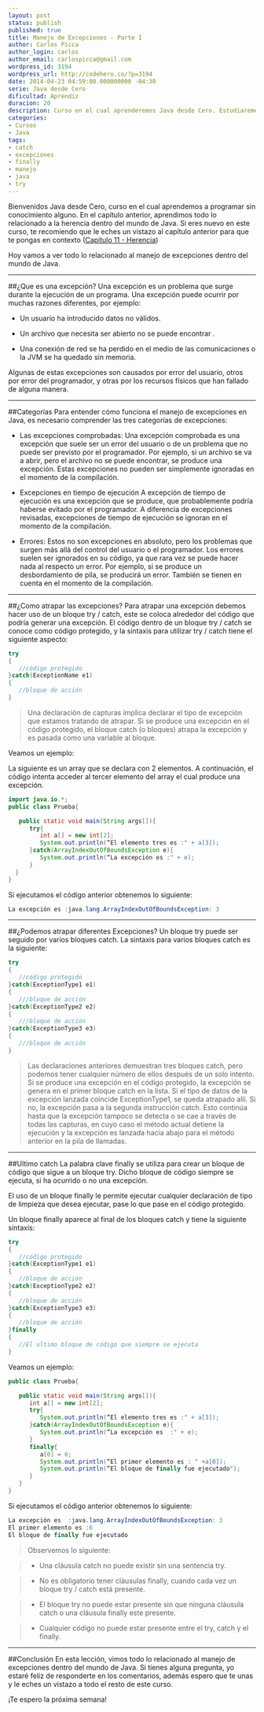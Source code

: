 ```yaml
---
layout: post
status: publish
published: true
title: Manejo de Excepciones - Parte I
author: Carlos Picca
author_login: carlos
author_email: carlospicca@gmail.com
wordpress_id: 3194
wordpress_url: http://codehero.co/?p=3194
date: 2014-04-23 04:59:00.000000000 -04:30
serie: Java desde Cero
dificultad: Aprendiz
duracion: 20
description: Curso en el cual aprenderemos Java desde Cero. Estudiaremos todo lo relacionado al manejo de excepciones dentro del mundo de Java.
categories:
- Cursos
- Java
tags:
- catch
- excepciones
- finally
- manejo
- java
- try
---
```


Bienvenidos Java desde Cero, curso en el cual aprendemos a programar sin conocimiento alguno. En el capítulo anterior, aprendimos todo lo relacionado a la herencia dentro del mundo de Java. Si eres nuevo en este curso, te recomiendo que le eches un vistazo al capítulo anterior para que te pongas en contexto ([Capítulo 11 - Herencia](http://codehero.co/java-desde-cero-herencia/))

Hoy vamos a ver todo lo relacionado al manejo de excepciones dentro del mundo de Java.

* * *
##¿Que es una excepción?
Una excepción es un problema que surge durante la ejecución de un programa. Una excepción puede ocurrir por muchas razones diferentes, por ejemplo:

* Un usuario ha introducido datos no válidos.

* Un archivo que necesita ser abierto no se puede encontrar .

* Una conexión de red se ha perdido en el medio de las comunicaciones o la JVM se ha quedado sin memoria.

Algunas de estas excepciones son causados ​​por error del usuario, otros por error del programador, y otras por los recursos físicos que han fallado de alguna manera.

* * *
##Categorías
Para entender cómo funciona el manejo de excepciones en Java, es necesario comprender las tres categorías de excepciones:

* Las excepciones comprobadas: Una excepción comprobada es una excepción que suele ser un error del usuario o de un problema que no puede ser previsto por el programador. Por ejemplo, si un archivo se va a abrir, pero el archivo no se puede encontrar, se produce una excepción. Estas excepciones no pueden ser simplemente ignoradas en el momento de la compilación.

* Excepciones en tiempo de ejecución  A excepción de tiempo de ejecución es una excepción que se produce, que probablemente podría haberse evitado por el programador. A diferencia de excepciones revisadas, excepciones de tiempo de ejecución se ignoran en el momento de la compilación.

* Errores: Estos no son excepciones en absoluto, pero los problemas que surgen más allá del control del usuario o el programador. Los errores suelen ser ignorados en su código, ya que rara vez se puede hacer nada al respecto un error. Por ejemplo, si se produce un desbordamiento de pila, se producirá un error. También se tienen en cuenta en el momento de la compilación.

* * *
##¿Como atrapar las excepciones?
Para atrapar una excepción debemos hacer uso de un bloque try / catch, este se coloca alrededor del código que podría generar una excepción. El código dentro de un bloque try / catch se conoce como código protegido, y la sintaxis para utilizar try / catch tiene el siguiente aspecto:

```java
try
{
   //código protegido
}catch(ExceptionName e1)
{
   //bloque de acción
}
```

> Una declaración de capturas implica declarar el tipo de excepción que estamos tratando de atrapar. Si se produce una excepción en el código protegido, el bloque catch (o bloques) atrapa la excepción y es pasada como una variable al bloque.

Veamos un ejemplo:

La siguiente es un array que se declara con 2 elementos. A continuación, el código intenta acceder al tercer elemento del array el cual produce una excepción.

```java
import java.io.*;
public class Prueba{

   public static void main(String args[]){
      try{
         int a[] = new int[2];
         System.out.println(“El elemento tres es :" + a[3]);
      }catch(ArrayIndexOutOfBoundsException e){
         System.out.println(“La excepción es :" + e);
      }
  }
}
```

Si ejecutamos el código anterior obtenemos lo siguiente:

```java
La excepción es :java.lang.ArrayIndexOutOfBoundsException: 3
```

* * *
##¿Podemos atrapar diferentes Excepciones?
Un bloque try puede ser seguido por varios bloques catch. La sintaxis para varios bloques catch es la siguiente:

```java
try
{
   //código protegido
}catch(ExceptionType1 e1)
{
   ///bloque de acción
}catch(ExceptionType2 e2)
{
   ///bloque de acción
}catch(ExceptionType3 e3)
{
   ///bloque de acción
}
```

> Las declaraciones anteriores demuestran tres bloques catch, pero podemos tener cualquier número de ellos después de un solo intento. Si se produce una excepción en el código protegido, la excepción se genera en el primer bloque catch en la lista. Si el tipo de datos de la excepción lanzada coincide ExceptionType1, se queda atrapado allí. Si no, la excepción pasa a la segunda instrucción catch. Esto continúa hasta que la excepción tampoco se detecta o se cae a través de todas las capturas, en cuyo caso el método actual detiene la ejecución y la excepción es lanzada hacia abajo para el método anterior en la pila de llamadas.

* * *
##Ultimo catch
La palabra clave finally se utiliza para crear un bloque de código que sigue a un bloque try. Dicho bloque de código siempre se ejecuta, si ha ocurrido o no una excepción.

El uso de un bloque finally le permite ejecutar cualquier declaración de tipo de limpieza que desea ejecutar, pase lo que pase en el código protegido.

Un bloque finally aparece al final de los bloques catch y tiene la siguiente sintaxis:

```java
try
{
   //código protegido
}catch(ExceptionType1 e1)
{
   //bloque de acción
}catch(ExceptionType2 e2)
{
   //bloque de acción
}catch(ExceptionType3 e3)
{
   //bloque de acción
}finally
{
   //El ultimo bloque de código que siempre se ejecuta
}
```

Veamos un ejemplo:

```java
public class Prueba{

   public static void main(String args[]){
      int a[] = new int[2];
      try{
         System.out.println(“El elemento tres es :" + a[3]);
      }catch(ArrayIndexOutOfBoundsException e){
         System.out.println(“La excepción es  :" + e);
      }
      finally{
         a[0] = 6;
         System.out.println(“El primer elemento es : " +a[0]);
         System.out.println(“El bloque de finally fue ejecutado");
      }
   }
}
```

Si ejecutamos el código anterior obtenemos lo siguiente:

```java
La excepción es  :java.lang.ArrayIndexOutOfBoundsException: 3
El primer elemento es :6
El bloque de finally fue ejecutado
```

> Observemos lo siguiente:

> * Una cláusula catch no puede existir sin una sentencia try.

> * No es obligatorio tener cláusulas finally, cuando cada vez un bloque try / catch está presente.

> * El bloque try no puede estar presente sin que ninguna cláusula catch o una cláusula finally este presente.

> * Cualquier código no puede estar presente entre el try, catch y el finally.

* * *
##Conclusión
En esta lección, vimos todo lo relacionado al manejo de excepciones dentro del mundo de Java. Si tienes alguna pregunta, yo estaré feliz de responderte en los comentarios, además espero que te unas y le eches un vistazo a todo el resto de este curso.

¡Te espero la próxima semana!

